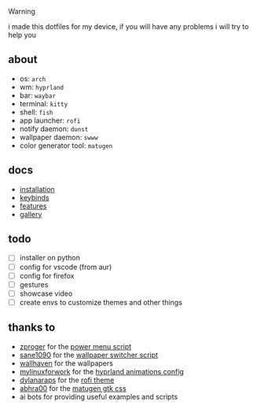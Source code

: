 > [!warning]
> i made this dotfiles for my device, if you will have any problems i will try to help you

## about

- os: `arch`
- wm: `hyprland`
- bar: `waybar`
- terminal: `kitty`
- shell: `fish`
- app launcher: `rofi`
- notify daemon: `dunst`
- wallpaper daemon: `swww`
- color generator tool: `matugen`

## docs

- [installation](Docs/install.md)
- [keybinds](Docs/keybinds.md)
- [features](Docs/features.md)
- [gallery](Docs/gallery.md)

## todo

- [ ] installer on python
- [ ] config for vscode (from aur)
- [ ] config for firefox
- [ ] gestures
- [ ] showcase video
- [ ] create envs to customize themes and other things

## thanks to

- [zproger](https://github.com/Zproger/) for the [power menu script](https://github.com/Zproger/bspwm-dotfiles/blob/main/bin/powermenu)
- [sane1090](https://www.youtube.com/@sane1090x) for the [wallpaper switcher script](https://youtu.be/PLb2lA9jBCI?si=PrIcooBkzP5Gz0YF)
- [wallhaven](https://wallhaven.cc) for the wallpapers
- [mylinuxforwork](https://github.com/mylinuxforwork) for the [hyprland animations config](https://github.com/mylinuxforwork/dotfiles/tree/main/share/dotfiles/.config/hypr/conf/animations)
- [dylanaraps](https://github.com/dylanaraps) for the [rofi theme](https://github.com/dylanaraps/pywal/blob/master/pywal/templates/colors-rofi-dark.rasi)
- [abhra00](https://github.com/Abhra00) for the [matugen gtk css](https://github.com/Abhra00/Matuprland/blob/main/matugen/templates/matugen-gtk.css)
- ai bots for providing useful examples and scripts
